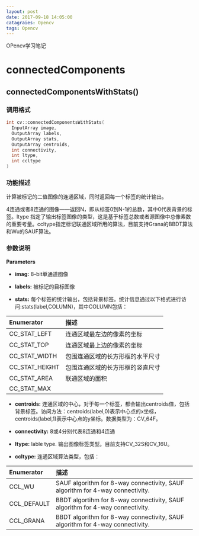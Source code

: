 ```yaml
---
layout: post
date: 2017-09-18 14:05:00
catagraies: Opencv
tags: Opencv
---
```

OPencv学习笔记
<!--more-->

# connectedComponents
## connectedComponentsWithStats()
### 调用格式
```C++
int cv::connectedComponentsWithStats(
  InputArray image,
  OutputArray labels,
  OutputArray stats,
  OutputArray centroids,
  int connectivity,
  int ltype,
  int ccltype
)
```
### 功能描述
计算被标记的二值图像的连通区域，同时返回每一个标签的统计输出。

4连通或者8连通的图像——返回N，即从标签0到N-1的总数，其中0代表背景的标签。ltype 指定了输出标签图像的类型，这是基于标签总数或者源图像中总像素数的重要考量。ccltype指定标记联通区域所用的算法，目前支持Grana的BBDT算法和Wu的SAUF算法。

### 参数说明

**Parameters**

+ **imag:** 8-bit单通道图像

+ **labels:** 被标记的目标图像

+ **stats:** 每个标签的统计输出，包括背景标签。统计信息通过以下格式进行访问:stats(label,COLUMN)，其中COLUMN包括：

Enumerator | 描述
:------|:------
CC_STAT_LEFT | 连通区域最左边的像素的坐标  
CC_STAT_TOP | 连通区域最上边的像素的坐标
CC_STAT_WIDTH | 包围连通区域的长方形框的水平尺寸
CC_STAT_HEIGHT | 包围连通区域的长方形框的竖直尺寸
CC_STAT_AREA | 联通区域的面积
CC_STAT_MAX |

+ **centroids:** 连通区域的中心，对于每一个标签，都会输出centroids值，包括背景标签。访问方法：centroids(label,0)表示中心点的x坐标，centroids(label,1)表示中心点的y坐标。数据类型为：CV_64F。

+ **connectivity:** 8或4分别代表8连通和4连通

+ **ltype:** lable type. 输出图像标签类型。目前支持CV_32S和CV_16U。

+ **ccltype:** 连通区域算法类型，包括：

Enumerator | 描述
:------|:--------
CCL_WU      | SAUF algorithm for 8-way connectivity, SAUF algorithm for 4-way connectivity.
CCL_DEFAULT | BBDT algortihm for 8-way connectivity, SAUF algorithm for 4-way connectivity.
CCL_GRANA | BBDT algorithm for 8-way connectivity, SAUF algorithm for 4-way connectivity.
